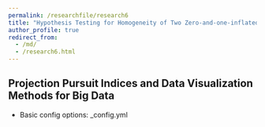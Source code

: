 ```yaml
---
permalink: /researchfile/research6
title: "Hypothesis Testing for Homogeneity of Two Zero-and-one-inflated Poisson Populations"
author_profile: true
redirect_from: 
  - /md/
  - /research6.html
---
```



## Projection Pursuit Indices and Data Visualization Methods for Big Data

* Basic config options: _config.yml
